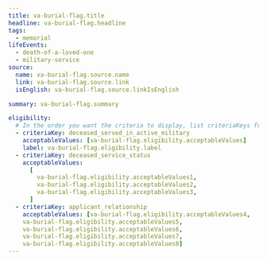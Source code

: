 ```yaml
---
title: va-burial-flag.title
headline: va-burial-flag.headline
tags:
  - memorial
lifeEvents:
  - death-of-a-loved-one
  - military-service
source:
  name: va-burial-flag.source.name
  link: va-burial-flag.source.link
  isEnglish: va-burial-flag.source.linkIsEnglish

summary: va-burial-flag.summary

eligibility:
  # In the order you want the criteria to display, list criteriaKeys from the csv here, each followed by a comma-separated list of which values indicate eligibility for that criteria. Wrap individual values in quotes if they have inner commas.
  - criteriaKey: deceased_served_in_active_military
    acceptableValues: [va-burial-flag.eligibility.acceptableValues]
    label: va-burial-flag.eligibility.label
  - criteriaKey: deceased_service_status
    acceptableValues:
      [
        va-burial-flag.eligibility.acceptableValues1,
        va-burial-flag.eligibility.acceptableValues2,
        va-burial-flag.eligibility.acceptableValues3,
      ]
  - criteriaKey: applicant_relationship
    acceptableValues: [va-burial-flag.eligibility.acceptableValues4, 
    va-burial-flag.eligibility.acceptableValues5, 
    va-burial-flag.eligibility.acceptableValues6, 
    va-burial-flag.eligibility.acceptableValues7, 
    va-burial-flag.eligibility.acceptableValues8]
---
```

